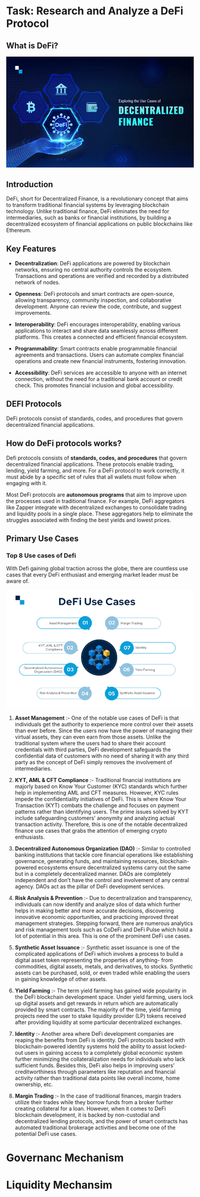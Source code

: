 # Task: Research and Analyze a DeFi Protocol

## What is DeFi?

![Alt text](image.png)

## Introduction

DeFi, short for Decentralized Finance, is a revolutionary concept that aims to transform traditional financial systems by leveraging blockchain technology. Unlike traditional finance, DeFi eliminates the need for intermediaries, such as banks or financial institutions, by building a decentralized ecosystem of financial applications on public blockchains like Ethereum.

## Key Features

- **Decentralization**: DeFi applications are powered by blockchain networks, ensuring no central authority controls the ecosystem. Transactions and operations are verified and recorded by a distributed network of nodes.

- **Openness**: DeFi protocols and smart contracts are open-source, allowing transparency, community inspection, and collaborative development. Anyone can review the code, contribute, and suggest improvements.

- **Interoperability**: DeFi encourages interoperability, enabling various applications to interact and share data seamlessly across different platforms. This creates a connected and efficient financial ecosystem.

- **Programmability**: Smart contracts enable programmable financial agreements and transactions. Users can automate complex financial operations and create new financial instruments, fostering innovation.

- **Accessibility**: DeFi services are accessible to anyone with an internet connection, without the need for a traditional bank account or credit check. This promotes financial inclusion and global accessibility.

## DEFI Protocols

DeFi protocols consist of standards, codes, and procedures that govern decentralized financial applications.

## How do DeFi protocols works?

Defi protocols consists of **standards, codes, and procedures** that govern decentralized financial applications. These protocols enable trading, lending, yield farming, and more. For a DeFi protocol to work correctly, it must abide by a specific set of rules that all wallets must follow when engaging with it.

Most DeFi protocols are **autonomous programs** that aim to improve upon the processes used in traditional finance. For example, DeFi aggregators like Zapper integrate with decentralized exchanges to consolidate trading and liquidity pools in a single place. These aggregators help to eliminate the struggles associated with finding the best yields and lowest prices.

## Primary Use Cases

### Top 8 Use cases of Defi

With Defi gaining global traction across the globe, there are countless use cases that every DeFi enthusiast and emerging market leader must be aware of.

![Alt text](image-1.png)

1. **Asset Management** :-
   One of the notable use cases of DeFi is that individuals get the authority to experience more control over their assets than ever before. Since the users now have the power of managing their virtual assets, they can even earn from those assets. Unlike the traditional system where the users had to share their account credentials with third parties, DeFi development safeguards the confidential data of customers with no need of sharing it with any third party as the concept of DeFi simply removes the involvement of intermediaries.

2. **KYT, AML & CFT Compliance** :-
   Traditional financial institutions are majorly based on Know Your Customer (KYC) standards which further help in implementing AML and CFT measures. However, KYC rules impede the confidentiality initiatives of DeFi. This is where Know Your Transaction (KYT) combats the challenge and focuses on payment patterns rather than identifying users. The prime issues solved by KYT include safeguarding customers’ anonymity and analyzing actual transaction activity. Therefore, this is one of the notable decentralized finance use cases that grabs the attention of emerging crypto enthusiasts.

3. **Decentralized Autonomous Organization (DAO)** :-
   Similar to controlled banking institutions that tackle core financial operations like establishing governance, generating funds, and maintaining resources, blockchain-powered ecosystems ensure decentralized systems carry out the same but in a completely decentralized manner. DAOs are completely independent and don’t have the control and involvement of any central agency. DAOs act as the pillar of DeFi development services.

4. **Risk Analysis & Prevention** :-
   Due to decentralization and transparency, individuals can now identify and analyze silos of data which further helps in making better and more accurate decisions, discovering innovative economic opportunities, and practicing improved threat management strategies. Stepping forward, there are numerous analytics and risk management tools such as CoDeFi and DeFi Pulse which hold a lot of potential in this area. This is one of the prominent DeFi use cases.

5. **Synthetic Asset Issuance** :-
   Synthetic asset issuance is one of the complicated applications of DeFi which involves a process to build a digital asset token representing the properties of anything- from commodities, digital assets, metals, and derivatives, to stocks. Synthetic assets can be purchased, sold, or even traded while enabling the users in gaining knowledge of other assets.

6. **Yield Farming** :-
   The term yield farming has gained wide popularity in the DeFi blockchain development space. Under yield farming, users lock up digital assets and get rewards in return which are automatically provided by smart contracts. The majority of the time, yield farming projects need the user to stake liquidity provider (LP) tokens received after providing liquidity at some particular decentralized exchanges.
7. **Identity** :-
   Another area where DeFi development companies are reaping the benefits from DeFi is identity. DeFi protocols backed with blockchain-powered identity systems hold the ability to assist locked-out users in gaining access to a completely global economic system further minimizing the collateralization needs for individuals who lack sufficient funds. Besides this, DeFi also helps in improving users’ creditworthiness through parameters like reputation and financial activity rather than traditional data points like overall income, home ownership, etc.
8. **Margin Trading** :-
   In the case of traditional finances, margin traders utilize their trades while they borrow funds from a broker further creating collateral for a loan. However, when it comes to DeFi blockchain development, it is backed by non-custodial and decentralized lending protocols, and the power of smart contracts has automated traditional brokerage activities and become one of the potential DeFi use cases.

# Governanc Mechanism

# Liquidity Mechansim
